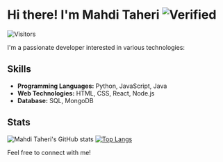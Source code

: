 # Hi there! I'm Mahdi Taheri ![Verified](https://img.shields.io/badge/Verified-blue?style=flat-square)
![Visitors](https://visitor-badge.glitch.me/badge?page_id=MhdiTaheri.vmess-renamer)

I'm a passionate developer interested in various technologies:

## Skills
- **Programming Languages:** Python, JavaScript, Java
- **Web Technologies:** HTML, CSS, React, Node.js
- **Database:** SQL, MongoDB

## Stats
![Mahdi Taheri's GitHub stats](https://github-readme-stats.vercel.app/api?username=MhdiTaheri&show_icons=true&theme=blueberry)
[![Top Langs](https://github-readme-stats.vercel.app/api/top-langs/?username=MhdiTaheri&layout=compact&theme=blueberry)](https://github.com/anuraghazra/github-readme-stats)

Feel free to connect with me!
